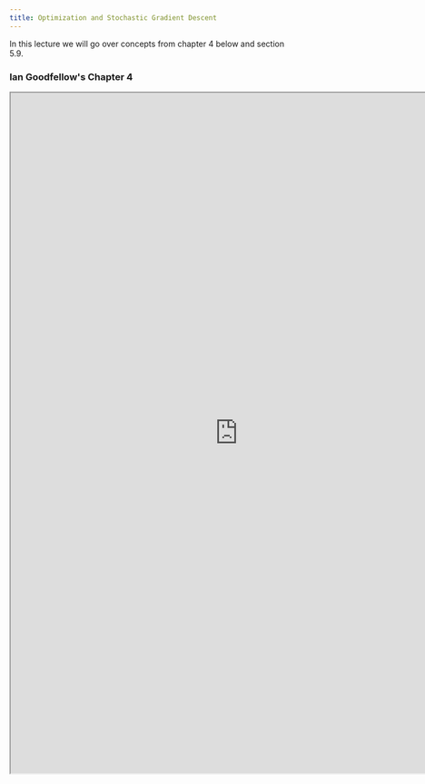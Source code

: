 ```yaml
---
title: Optimization and Stochastic Gradient Descent
---
```

In this lecture we will go over concepts from chapter 4 below and section 5.9.

### Ian Goodfellow's  Chapter 4
<iframe src="https://www.deeplearningbook.org/contents/numerical.html" width="800" height="1200"></iframe>


